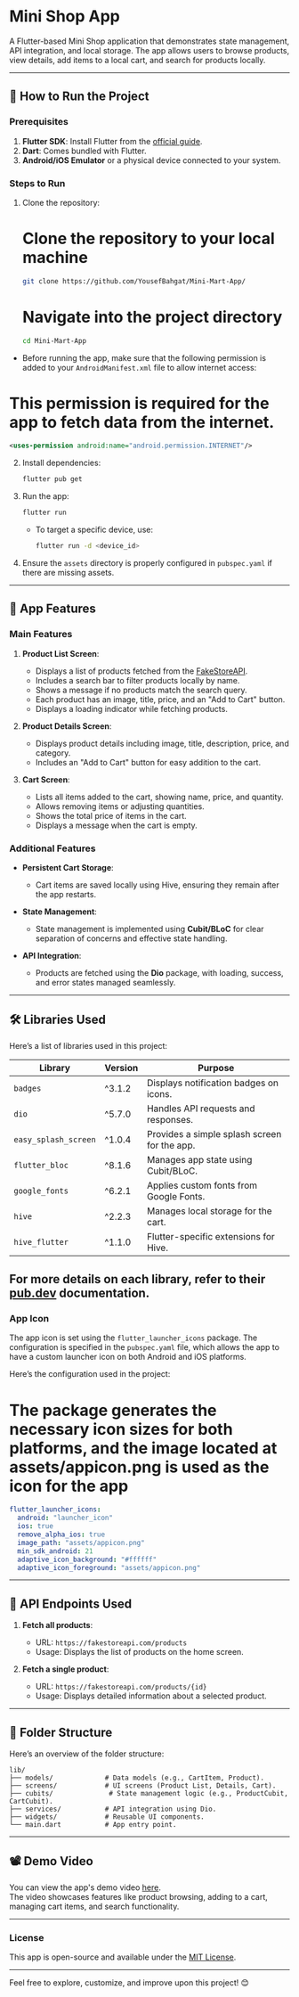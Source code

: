
# Mini Shop App

A Flutter-based Mini Shop application that demonstrates state management, API integration, and local storage. The app allows users to browse products, view details, add items to a local cart, and search for products locally.

---

## 🚀 How to Run the Project

### Prerequisites
1. **Flutter SDK**: Install Flutter from the [official guide](https://flutter.dev/docs/get-started/install).
2. **Dart**: Comes bundled with Flutter.
3. **Android/iOS Emulator** or a physical device connected to your system.

### Steps to Run
1. Clone the repository:
    # Clone the repository to your local machine
   ```bash
   git clone https://github.com/YousefBahgat/Mini-Mart-App/
   ```
    # Navigate into the project directory
   ```bash
   cd Mini-Mart-App
   ```
- Before running the app, make sure that the following permission is added to your `AndroidManifest.xml` file to allow internet access:
# This permission is required for the app to fetch data from the internet.
```xml
<uses-permission android:name="android.permission.INTERNET"/>
```
2. Install dependencies:
   ```bash
   flutter pub get
   ```
3. Run the app:
   ```bash
   flutter run
   ```

   - To target a specific device, use:
     ```bash
     flutter run -d <device_id>
     ```

4. Ensure the `assets` directory is properly configured in `pubspec.yaml` if there are missing assets.

---

## 🌟 App Features

### Main Features
1. **Product List Screen**:
   - Displays a list of products fetched from the [FakeStoreAPI](https://fakestoreapi.com/products).
   - Includes a search bar to filter products locally by name.
   - Shows a message if no products match the search query.
   - Each product has an image, title, price, and an "Add to Cart" button.
   - Displays a loading indicator while fetching products.

2. **Product Details Screen**:
   - Displays product details including image, title, description, price, and category.
   - Includes an "Add to Cart" button for easy addition to the cart.

3. **Cart Screen**:
   - Lists all items added to the cart, showing name, price, and quantity.
   - Allows removing items or adjusting quantities.
   - Shows the total price of items in the cart.
   - Displays a message when the cart is empty.

### Additional Features
- **Persistent Cart Storage**:
  - Cart items are saved locally using Hive, ensuring they remain after the app restarts.

- **State Management**:
  - State management is implemented using **Cubit/BLoC** for clear separation of concerns and effective state handling.

- **API Integration**:
  - Products are fetched using the **Dio** package, with loading, success, and error states managed seamlessly.

---

## 🛠️ Libraries Used

Here’s a list of libraries used in this project:

| Library                | Version  | Purpose                                           |
|------------------------|----------|---------------------------------------------------|
| `badges`               | ^3.1.2   | Displays notification badges on icons.           |
| `dio`                  | ^5.7.0   | Handles API requests and responses.              |
| `easy_splash_screen`   | ^1.0.4   | Provides a simple splash screen for the app.     |
| `flutter_bloc`         | ^8.1.6   | Manages app state using Cubit/BLoC.              |
| `google_fonts`         | ^6.2.1   | Applies custom fonts from Google Fonts.          |
| `hive`                 | ^2.2.3   | Manages local storage for the cart.              |
| `hive_flutter`         | ^1.1.0   | Flutter-specific extensions for Hive.            |

For more details on each library, refer to their [pub.dev](https://pub.dev) documentation.
---
### App Icon

The app icon is set using the `flutter_launcher_icons` package. The configuration is specified in the `pubspec.yaml` file, which allows the app to have a custom launcher icon on both Android and iOS platforms. 

Here’s the configuration used in the project:
# The package generates the necessary icon sizes for both platforms, and the image located at assets/appicon.png is used as the icon for the app
```yaml
flutter_launcher_icons:
  android: "launcher_icon"
  ios: true
  remove_alpha_ios: true
  image_path: "assets/appicon.png"
  min_sdk_android: 21
  adaptive_icon_background: "#ffffff"
  adaptive_icon_foreground: "assets/appicon.png"
```
---
## 📝 API Endpoints Used

1. **Fetch all products**:
   - URL: `https://fakestoreapi.com/products`
   - Usage: Displays the list of products on the home screen.

2. **Fetch a single product**:
   - URL: `https://fakestoreapi.com/products/{id}`
   - Usage: Displays detailed information about a selected product.

---

## 📂 Folder Structure

Here’s an overview of the folder structure:

```
lib/
├── models/             # Data models (e.g., CartItem, Product).
├── screens/            # UI screens (Product List, Details, Cart).
├── cubits/              # State management logic (e.g., ProductCubit, CartCubit).
├── services/           # API integration using Dio.
├── widgets/            # Reusable UI components.
└── main.dart           # App entry point.
```

---

## 📽️ Demo Video

You can view the app's demo video [here](https://drive.google.com/drive/folders/your-google-drive-link).  
The video showcases features like product browsing, adding to a cart, managing cart items, and search functionality.

---
### License

This app is open-source and available under the [MIT License](LICENSE).

---
Feel free to explore, customize, and improve upon this project! 😊
